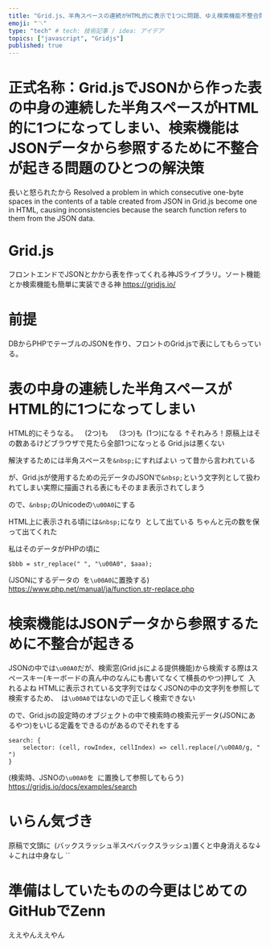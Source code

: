 ```yaml
---
title: "Grid.js、半角スペースの連続がHTML的に表示で1つに問題、ゆえ検索機能不整合問題。解決"
emoji: "〽"
type: "tech" # tech: 技術記事 / idea: アイデア
topics: ["javascript", "Gridjs"]
published: true
---
```

# 正式名称：Grid.jsでJSONから作った表の中身の連続した半角スペースがHTML的に1つになってしまい、検索機能はJSONデータから参照するために不整合が起きる問題のひとつの解決策
長いと怒られたから Resolved a problem in which consecutive one-byte spaces in the contents of a table created from JSON in Grid.js become one in HTML, causing inconsistencies because the search function refers to them from the JSON data.
# Grid.js
フロントエンドでJSONとかから表を作ってくれる神JSライブラリ。ソート機能とか検索機能も簡単に実装できる神
https://gridjs.io/
# 前提
DBからPHPでテーブルのJSONを作り、フロントのGrid.jsで表にしてもらっている。
# 表の中身の連続した半角スペースがHTML的に1つになってしまい
HTML的にそうなる。`  `(2つ)も`   `(3つ)も` `(1つ)になる
↑それみろ！原稿上はその数あるけどブラウザで見たら全部1つになっとる
Grid.jsは悪くない

解決するためには半角スペースを`&nbsp;`にすればよい
って昔から言われている

が、Grid.jsが使用するための元データのJSONで`&nbsp;`という文字列として扱われてしまい実際に描画される表にもそのまま表示されてしまう

ので、`&nbsp;`のUnicodeの`\u00A0`にする

HTML上に表示される頃には`&nbsp;`になり` `として出ている
ちゃんと元の数を保って出てくれた

私はそのデータがPHPの頃に
```
$bbb = str_replace(" ", "\u00A0", $aaa);
```
(JSONにするデータの` `を`\u00A0`に置換する)
https://www.php.net/manual/ja/function.str-replace.php
# 検索機能はJSONデータから参照するために不整合が起きる
JSONの中では`\u00A0`だが、検索窓(Grid.jsによる提供機能)から検索する際はスペースキー(キーボードの真ん中のなんにも書いてなくて横長のやつ)押して` `入れるよね
HTMLに表示されている文字列ではなくJSONの中の文字列を参照して検索するため、` `は`\u00A0`ではないので正しく検索できない

ので、Grid.jsの設定時のオブジェクトの中で検索時の検索元データ(JSONにあるやつ)をいじる定義をできるのがあるのでそれをする
```
search: {
    selector: (cell, rowIndex, cellIndex) => cell.replace(/\u00A0/g, " ")
}
```
(検索時、JSNOの`\u00A0`を` `に置換して参照してもらう)
https://gridjs.io/docs/examples/search
# いらん気づき
原稿で文頭に` `(バックスラッシュ半スペバックスラッシュ)置くと中身消えるな↓
` `
↓これは中身なし
``
# 準備はしていたものの今更はじめてのGitHubでZenn
ええやんええやん